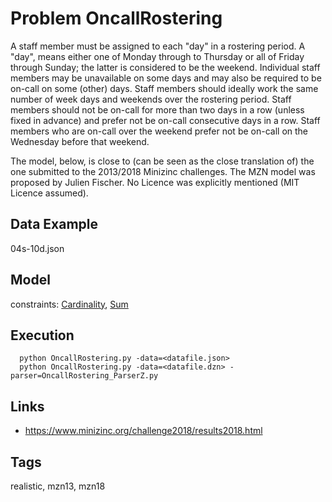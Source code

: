 # Problem OncallRostering

A staff member must be assigned to each "day" in a rostering period.
A "day", means either one of Monday through to Thursday or all of Friday through Sunday; the latter is considered to be the weekend.
Individual staff members may be unavailable on some days and may also be required to be on-call on some (other) days.
Staff members should ideally work the same number of week days and weekends over the rostering period.
Staff members should not be on-call for more than two days in a row (unless fixed in advance) and prefer not be on-call consecutive days in a row.
Staff members who are on-call over the weekend prefer not be on-call on the Wednesday before that weekend.

The model, below, is close to (can be seen as the close translation of) the one submitted to the 2013/2018 Minizinc challenges.
The MZN model was proposed by Julien Fischer.
No Licence was explicitly mentioned (MIT Licence assumed).

## Data Example
  04s-10d.json

## Model
  constraints: [Cardinality](http://pycsp.org/documentation/constraints/Cardinality), [Sum](http://pycsp.org/documentation/constraints/Sum)

## Execution
```
  python OncallRostering.py -data=<datafile.json>
  python OncallRostering.py -data=<datafile.dzn> -parser=OncallRostering_ParserZ.py
```

## Links
  - https://www.minizinc.org/challenge2018/results2018.html

## Tags
  realistic, mzn13, mzn18
